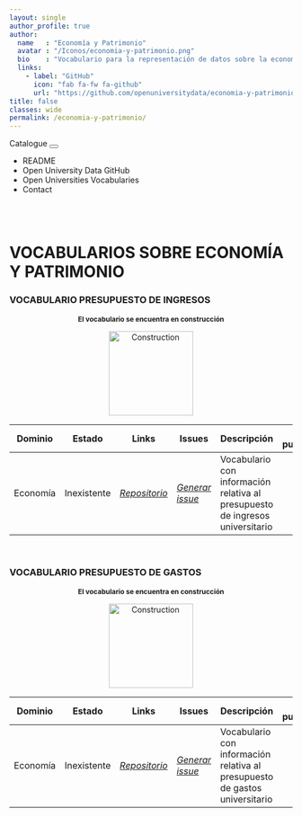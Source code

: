 ```yaml
---
layout: single
author_profile: true 
author:
  name   : "Economía y Patrimonio"
  avatar : "/Iconos/economia-y-patrimonio.png"
  bio    : "Vocabulario para la representación de datos sobre la economía y el patrimonio universitario."
  links:
    - label: "GitHub"
      icon: "fab fa-fw fa-github"
      url: "https://github.com/openuniversitydata/economia-y-patrimonio"
title: false
classes: wide
permalink: /economia-y-patrimonio/
---
```


<head>
	<style>	
	@media screen and (max-width: 760px) {
	td:nth-of-type(1):before { content: "Dominio"; }
	td:nth-of-type(2):before { content: "Estado"; }
	td:nth-of-type(3):before { content: "Links"; }	
	td:nth-of-type(4):before { content: "Issues"; }
	td:nth-of-type(5):before { content: "Descripción"; }	
	}
	</style>
  <link rel="stylesheet" href="https://maxcdn.bootstrapcdn.com/bootstrap/4.5.2/css/bootstrap.min.css">
  <script src="https://ajax.googleapis.com/ajax/libs/jquery/3.5.1/jquery.min.js"></script>
  <script src="https://cdnjs.cloudflare.com/ajax/libs/popper.js/1.16.0/umd/popper.min.js"></script>
  <script src="https://maxcdn.bootstrapcdn.com/bootstrap/4.5.2/js/bootstrap.min.js"></script>
<link rel="stylesheet" href="https://maxcdn.bootstrapcdn.com/bootstrap/4.0.0/css/bootstrap.min.css" integrity="sha384-Gn5384xqQ1aoWXA+058RXPxPg6fy4IWvTNh0E263XmFcJlSAwiGgFAW/dAiS6JXm" crossorigin="anonymous">
	
<link href="/CatalogoOpenUniversityData/stylesheet.css" rel="stylesheet"/>
	
 <div class="navMenu">   
    <nav class="navbar navbar-expand-lg navbar-light bg-light" style="border-radius: 5px;">
  <a class="navbar-brand" href="https://openuniversitydata.github.io/CatalogoOpenUniversityData/" style="text-decoration: none;">Catalogue</a>
  <button class="navbar-toggler" type="button" data-toggle="collapse" data-target="#navbarResponsive" aria-controls="navbarResponsive" aria-expanded="false" aria-label="Toggle navigation">
    <span class="navbar-toggler-icon"></span>
  </button>

  <div class="collapse navbar-collapse" id="navbarResponsive">
    <ul class="navbar-nav mr-auto">
      <li class="nav-item">
        <a class="nav-link" href="https://github.com/openuniversitydata/economia-y-patrimonio/blob/main/README.md" target="_blank" style="text-decoration: none;">README</a>
      </li>
      <li class="nav-item">
        <a class="nav-link" href="https://github.com/openuniversitydata/" target="_blank" style="text-decoration: none;">Open University Data GitHub</a>
      </li>
      <li class="nav-item">
        <a class="nav-link" href="https://openuniversitydata.github.io/UniversidadesAbiertas/" target="_blank" style="text-decoration: none;">Open Universities Vocabularies</a>
      </li>
      <li class="nav-item">
        <a class="nav-link" href="/CatalogoOpenUniversityData/contact/" style="text-decoration: none;">Contact</a>
      </li>
    </ul>
  </div>
</nav>
<br><br>
</div>
</head>

<div id="bodyid">
  <link href="stylesheet.css" rel="stylesheet"/>
  <h1> VOCABULARIOS SOBRE ECONOMÍA Y PATRIMONIO </h1>
</div>
  
<p>

</p>

<div id="bodyid">
  <link href="stylesheet.css" rel="stylesheet"/>
  <h3> VOCABULARIO PRESUPUESTO DE INGRESOS </h3>
</div>

<p>

</p>
 
<h2 float="right" align="center" style="font-size: 0.75rem;"> El vocabulario se encuentra en construcción </h2>
<p float="right" align="center">   
<img src="/CatalogoOpenUniversityData/Iconos/constrA.png" alt="Construction" width="150"/>
</p>
 
<table>
  <thead>
    <tr>
      <th>Dominio</th>
      <th>Estado</th>
      <th>Links</th>
      <th>Issues</th>
      <th>Descripción</th>
      <th>Fecha publicación</th>
      <th>Formatos</th>
      <th>Licencia</th>
      <th>Idiomas</th>
    </tr>
  </thead>
  <tbody>
    <tr>
      <td>Economía</td>
      <td>Inexistente</td>
      <td>
        <em>
          <a href="https://github.com/openuniversitydata/economia-y-patrimonio/tree/main/vocab-presupuesto-ingresos" target="_blank">Repositorio</a>
        </em>
      </td>
      <td>
        <em>
          <a href="https://github.com/openuniversitydata/economia-y-patrimonio/issues" target="_blank">Generar issue</a>
        </em>
      </td>
      <td>Vocabulario con información relativa al presupuesto de ingresos universitario</td>
      <td></td>
      <td></td>
      <td></td>
      <td>es</td>
    </tr>
  </tbody>
</table>

<br>

<div id="bodyid">
  <link href="stylesheet.css" rel="stylesheet"/>
  <h3> VOCABULARIO PRESUPUESTO DE GASTOS </h3>
</div>

<p>

</p>
 
<h2 float="right" align="center" style="font-size: 0.75rem;"> El vocabulario se encuentra en construcción </h2>
<p float="right" align="center">   
<img src="/CatalogoOpenUniversityData/Iconos/constrA.png" alt="Construction" width="150"/>
</p>
 
<table>
  <thead>
    <tr>
      <th>Dominio</th>
      <th>Estado</th>
      <th>Links</th>
      <th>Issues</th>
      <th>Descripción</th>
      <th>Fecha publicación</th>
      <th>Formatos</th>
      <th>Licencia</th>
      <th>Idiomas</th>
    </tr>
  </thead>
  <tbody>
    <tr>
      <td>Economía</td>
      <td>Inexistente</td>
      <td>
        <em>
          <a href="https://github.com/openuniversitydata/economia-y-patrimonio/tree/main/vocab-presupuesto-gastos" target="_blank">Repositorio</a>
        </em>
      </td>
      <td>
        <em>
          <a href="https://github.com/openuniversitydata/economia-y-patrimonio/issues" target="_blank">Generar issue</a>
        </em>
      </td>
      <td>Vocabulario con información relativa al presupuesto de gastos universitario</td>
      <td></td>
      <td></td>
      <td></td>
      <td>es</td>
    </tr>
  </tbody>
</table>

